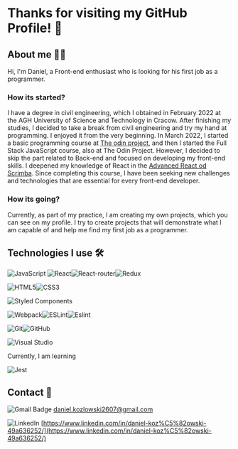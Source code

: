 # Thanks for visiting my GitHub Profile! 👋

## About me 🙋‍♂️ 

Hi, I'm Daniel, a Front-end enthusiast who is looking for his first job as a programmer.

### How its started? 

I have a degree in civil engineering, which I obtained in February 2022 at the AGH University of Science and Technology in Cracow. After finishing my studies, I decided to take a break from civil engineering and try my hand at programming. I enjoyed it from the very beginning. In March 2022, I started a basic programming course at [The odin project](https://www.theodinproject.com/), and then I started the Full Stack JavaScript course, also at The Odin Project. However, I decided to skip the part related to Back-end and focused on developing my front-end skills. I deepened my knowledge of React in the [Advanced React od Scrimba](https://scrimba.com/learn/react). Since completing this course, I have been seeking new challenges and technologies that are essential for every front-end developer.

### How its going?

Currently, as part of my practice, I am creating my own projects, which you can see on my profile. I try to create projects that will demonstrate what I am capable of and help me find my first job as a programmer.
 
## Technologies I use 🛠️

![JavaScript](https://img.shields.io/badge/javascript-%23323330.svg?style=for-the-badge&logo=javascript&logoColor=%23F7DF1E) ![React](https://img.shields.io/badge/react-%2320232a.svg?style=for-the-badge&logo=react&logoColor=%2361DAFB)![React-router](https://img.shields.io/badge/react--router-black?style=for-the-badge&logo=react-router&logoColor=white)![Redux](https://img.shields.io/badge/redux-%23593d88.svg?style=for-the-badge&logo=redux&logoColor=white)

![HTML5](https://img.shields.io/badge/html5-%23E34F26.svg?style=for-the-badge&logo=html5&logoColor=white)![CSS3](https://img.shields.io/badge/css3-%231572B6.svg?style=for-the-badge&logo=css3&logoColor=white)

![Styled Components](https://img.shields.io/badge/styled--components-DB7093?style=for-the-badge&logo=styled-components&logoColor=white)

![Webpack](https://img.shields.io/badge/webpack-%238DD6F9.svg?style=for-the-badge&logo=webpack&logoColor=black)![ESLint](https://img.shields.io/badge/ESLint-4B3263?style=for-the-badge&logo=eslint&logoColor=white)![Eslint](https://img.shields.io/badge/-Prettier-black?style=for-the-badge&logo=Prettier&logoColor=white)

![Git](https://img.shields.io/badge/git-%23F05033.svg?style=for-the-badge&logo=git&logoColor=white)![GitHub](https://img.shields.io/badge/github-%23121011.svg?style=for-the-badge&logo=github&logoColor=white)

![Visual Studio](https://img.shields.io/badge/Visual%20Studio-5C2D91.svg?style=for-the-badge&logo=visual-studio&logoColor=white)

Currently, I am learning 

![Jest](https://img.shields.io/badge/-jest-%23C21325?style=for-the-badge&logo=jest&logoColor=white)

## Contact 💬

![Gmail Badge](https://img.shields.io/badge/-Gmail-c14438?style=for-the-badge&logo=Gmail&logoColor=white)    daniel.kozlowski2607@gmail.com

![LinkedIn](https://img.shields.io/badge/-LinkedIn-blue?style=for-the-badge&logo=Linkedin&logoColor=white)   [https://www.linkedin.com/in/daniel-koz%C5%82owski-49a636252/](https://www.linkedin.com/in/daniel-koz%C5%82owski-49a636252/)
